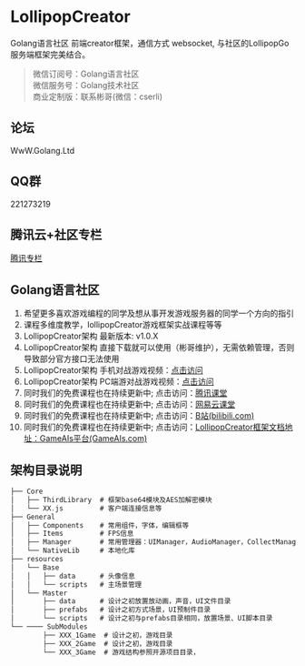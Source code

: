 # LollipopCreator

Golang语言社区  前端creator框架，通信方式 websocket, 与社区的LollipopGo服务端框架完美结合。
>微信订阅号：Golang语言社区<Br/>
>微信服务号：Golang技术社区<Br/>
>商业定制版：联系彬哥(微信：cserli)<Br/>


论坛
--------------
WwW.Golang.Ltd

QQ群
-----------
221273219

腾讯云+社区专栏
-----------
[腾讯专栏](https://cloud.tencent.com/developer/column/2170)

Golang语言社区
-----------

<ol>
<li>希望更多喜欢游戏编程的同学及想从事开发游戏服务器的同学一个方向的指引</li>
<li>课程多维度教学，lollipopCreator游戏框架实战课程等等</li>
<li>LollipopCreator架构 最新版本: v1.0.X </li>
<li>LollipopCreator架构 直接下载就可以使用（彬哥维护），无需依赖管理，否则导致部分官方接口无法使用 </li>
<li>LollipopCreator架构 手机对战游戏视频：<a href="https://www.bilibili.com/video/av52239498" target="_blank">点击访问</a></li>
<li>LollipopCreator架构 PC端游对战游戏视频：<a href="https://www.bilibili.com/video/av54726431" target="_blank">点击访问</a></li>
<li>同时我们的免费课程也在持续更新中; 点击访问：<a href="http://gopher.ke.qq.com" target="_blank">腾讯课堂</a></li>
<li>同时我们的免费课程也在持续更新中; 点击访问：<a href="https://study.163.com/provider/400000000538037/index.htm?share=2&shareId=400000000538037" target="_blank">网易云课堂</a></li>
<li>同时我们的免费课程也在持续更新中; 点击访问：<a href="http://space.bilibili.com/389368547?" target="_blank">B站(bilibili.com)</a></li>
<li>同时我们的免费课程也在持续更新中; 点击访问：<a href="http://www.gameais.com" target="_blank">LollipopCreator框架文档地址：GameAIs平台(GameAIs.com)</a></li>
</ol>






架构目录说明
-----------
```go
├── Core
│   ├── ThirdLibrary  # 框架base64模块及AES加解密模块          
│   └── XX.js         # 客户端连接信息等
├── General
│   ├── Components    # 常用组件，字体，编辑框等
│   ├── Items         # FPS信息
│   ├── Manager       # 常用管理器：UIManager，AudioManager，CollectManager，SceneManager，TipManager等
│   └── NativeLib     # 本地化库
├── resources        
│   └── Base          
│   │   ├── data      # 头像信息
│   │   └── scripts   # 主场景管理
│   └── Master       
│       ├── data      # 设计之初放置放动画，声音，UI文件目录
│       ├── prefabs   # 设计之初方式场景，UI预制件目录
│       └── scripts   # 设计之初与prefabs目录相同，放置场景、UI脚本目录
└── ──── SubModules    
        ├── XXX_1Game  # 设计之初，游戏目录
        ├── XXX_2Game  # 设计之初，游戏目录
        └── XXX_3Game  # 游戏结构参照开源项目目录，

```
 <div class="footer">

 </div>

